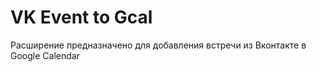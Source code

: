 VK Event to Gcal
========================

Расширение предназначено для добавления встречи из Вконтакте в Google Calendar


